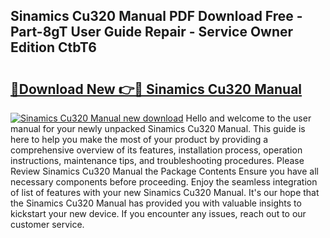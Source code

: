 ## Sinamics Cu320 Manual PDF Download Free - Part-8gT User Guide Repair - Service Owner Edition CtbT6

# <h2><a href="http://cf18988.oget.top/?id=Sinamics+Cu320+Manual">🔗Download New 👉🔴 Sinamics Cu320 Manual</a></h2>

[![Sinamics Cu320 Manual new download](https://i.imgur.com/5g1atiW.png)](http://cf18988.oget.top/?id=Sinamics+Cu320+Manual)
Hello and welcome to the user manual for your newly unpacked Sinamics Cu320 Manual. This guide is here to help you make the most of your product by providing a comprehensive overview of its features, installation process, operation instructions, maintenance tips, and troubleshooting procedures. Please Review Sinamics Cu320 Manual the Package Contents Ensure you have all necessary components before proceeding. Enjoy the seamless integration of list of features with your new Sinamics Cu320 Manual. It's our hope that the Sinamics Cu320 Manual has provided you with valuable insights to kickstart your new device. If you encounter any issues, reach out to our customer service.

